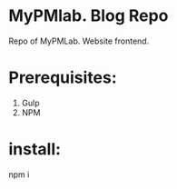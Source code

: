 # MyPMlab. Blog Repo

Repo of MyPMLab. Website frontend.

# Prerequisites:
1. Gulp
2. NPM

# install:
npm i
